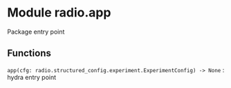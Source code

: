 Module radio.app
================
Package entry point

Functions
---------

    
`app(cfg: radio.structured_config.experiment.ExperimentConfig) ‑> None`
:   hydra entry point